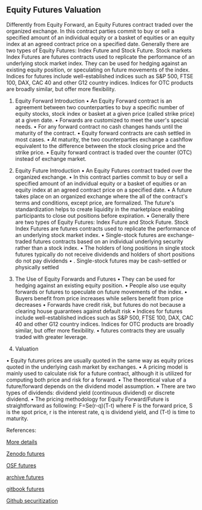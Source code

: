 ## Equity Futures Valuation
   
Differently from Equity Forward, an Equity Futures contract traded over the organized exchange. In this contract parties commit to buy or sell a specified amount of an individual equity or a basket of equities or an equity index at an agreed contract price on a specified date. Generally there are two types of Equity Futures: Index Future and Stock Future. Stock markets Index Futures are futures contracts used to replicate the performance of an underlying stock market index. They can be used for hedging against an existing equity position, or speculating on future movements of the index. Indices for futures include well-established indices such as S&P 500, FTSE 100, DAX, CAC 40 and other G12 country indices. Indices for OTC products are broadly similar, but offer more flexibility.

1.	Equity Forward Introduction
•	An Equity Forward contract is an agreement between two counterparties to buy a specific number of equity stocks, stock index or basket at a given price (called strike price) at a given date. 
•	Forwards are customized to meet the user's special needs. 
•	For any forward contract no cash changes hands until the maturity of the contract. 
•	Equity forward contracts are cash settled in most cases. 
•	At maturity, the two counterparties exchange a cashflow equivalent to the difference between the stock closing price and the strike price. 
•	Equity forward contract is traded over the counter (OTC) instead of exchange market. 

2.	Equity Future Introduction
•	An Equity Futures contract traded over the organized exchange. 
•	In this contract parties commit to buy or sell a specified amount of an individual equity or a basket of equities or an equity index at an agreed contract price on a specified date. 
•	A future takes place on an organized exchange where the all of the contract's terms and conditions, except price, are formalized. The future's standardization helps to create liquidity in the marketplace enabling participants to close out positions before expiration.
•	Generally there are two types of Equity Futures: Index Future and Stock Future. Stock Index Futures are futures contracts used to replicate the performance of an underlying stock market index. 
•	Single-stock futures are exchange-traded futures contracts based on an individual underlying security rather than a stock index.
•	The holders of long positions in single stock futures typically do not receive dividends and holders of short positions do not pay dividends
•	. Single-stock futures may be cash-settled or physically settled

3.	The Use of Equity Forwards and Futures
•	They can be used for hedging against an existing equity position.
•	People also use equity forwards or futures to speculate on future movements of the index. 
•	Buyers benefit from price increases while sellers benefit from price decreases
•	Forwards have credit risk, but futures do not because a clearing house guarantees against default risk
•	Indices for futures include well-established indices such as S&P 500, FTSE 100, DAX, CAC 40 and other G12 country indices. Indices for OTC products are broadly similar, but offer more flexibility. 
•	futures contracts they are usually traded with greater leverage.
4.	Valuation

•	Equity futures prices are usually quoted in the same way as equity prices quoted in the underlying cash market by exchanges.
•	A pricing model is mainly used to calculate risk for a future contract,  although it is utilized for computing both price and risk for a forward.
•	The theoretical value of a future/forward depends on the dividend model assumption.
•	There are two types of dividends: dividend yield (continuous dividend) or discrete dividend.
•	The pricing methodology for Equity Forward/Future is straightforward as following:
                                                        F=Se(r-q)(T-t)
where F is the forward price, S is the spot price, r is the interest rate, q is dividend yield, and (T-t) is time to maturity.




References:
   
[More details](./EqFuture-5.pdf)
   
[Zenodo futures](https://zenodo.org/record/6480510#.YpPb6MPMKUk)

[OSF futures](https://osf.io/t5vnp/download)

[archive futures](https://ia903405.us.archive.org/8/items/eq-future-5/EqFuture-archive.pdf)

[gitbook futures](https://deripricing.gitbook.io/equity-futures-and-forwards-pricing/)

[Github securitization](https://github.com/timxiao1203/MutualFundSecuritization)


